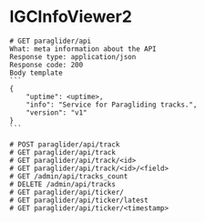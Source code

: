# IGCInfoViewer2


	# GET paraglider/api
    What: meta information about the API
    Response type: application/json
    Response code: 200
    Body template
    ```
    {
        "uptime": <uptime>,
        "info": "Service for Paragliding tracks.",
        "version": "v1"
    }
    ```
    
	# POST paraglider/api/track
	# GET paraglider/api/track
	# GET paraglider/api/track/<id>
	# GET paraglider/api/track/<id>/<field>
	# GET /admin/api/tracks_count
	# DELETE /admin/api/tracks
	# GET paraglider/api/ticker/
	# GET paraglider/api/ticker/latest
	# GET paraglider/api/ticker/<timestamp>